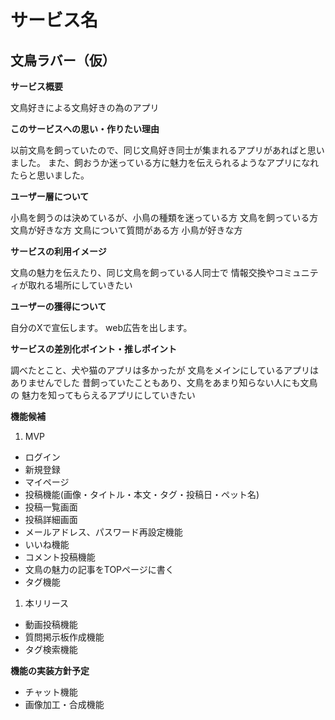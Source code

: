 # サービス名
## 文鳥ラバー（仮）

**サービス概要**

文鳥好きによる文鳥好きの為のアプリ

**このサービスへの思い・作りたい理由**

以前文鳥を飼っていたので、同じ文鳥好き同士が集まれるアプリがあればと思いました。
また、飼おうか迷っている方に魅力を伝えられるようなアプリになれたらと思いました。

**ユーザー層について**

小鳥を飼うのは決めているが、小鳥の種類を迷っている方
文鳥を飼っている方
文鳥が好きな方
文鳥について質問がある方
小鳥が好きな方

**サービスの利用イメージ**

文鳥の魅力を伝えたり、同じ文鳥を飼っている人同士で
情報交換やコミュニティが取れる場所にしていきたい

**ユーザーの獲得について**

自分のXで宣伝します。
web広告を出します。

**サービスの差別化ポイント・推しポイント**

調べたとこと、犬や猫のアプリは多かったが
文鳥をメインにしているアプリはありませんでした
昔飼っていたこともあり、文鳥をあまり知らない人にも文鳥の
魅力を知ってもらえるアプリにしていきたい

**機能候補**
1. MVP
- ログイン
- 新規登録
- マイページ
- 投稿機能(画像・タイトル・本文・タグ・投稿日・ペット名)
- 投稿一覧画面
- 投稿詳細画面
- メールアドレス、パスワード再設定機能
- いいね機能
- コメント投稿機能
- 文鳥の魅力の記事をTOPページに書く
- タグ機能
1. 本リリース
- 動画投稿機能
- 質問掲示板作成機能
- タグ検索機能

**機能の実装方針予定**
- チャット機能
- 画像加工・合成機能